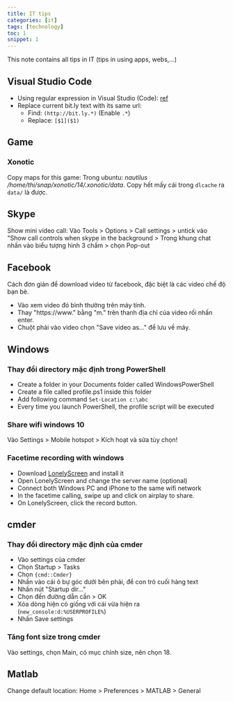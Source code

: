 ```yaml
---
title: IT tips
categories: [it]
tags: [technology]
toc: 1
snippet: 1
---
```


This note contains all tips in IT (tips in using apps, webs,...)

## Visual Studio Code

- Using regular expression in Visual Studio (Code): [ref](https://docs.microsoft.com/en-us/visualstudio/ide/using-regular-expressions-in-visual-studio?view=vs-2017)
- Replace current bit.ly text with its same url:
  - Find: `(http://bit.ly.*)` (Enable `.*`)
  - Replace: `[$1]($1)`

## Game

### Xonotic

Copy maps for this game: Trong ubuntu: _nautilus /home/thi/snap/xonotic/14/.xonotic/data_. Copy hết mấy cái trong `dlcache` ra `data/` là được.

## Skype

Show mini video call: Vào Tools > Options > Call settings > untick vào "Show call controls when skype in the background > Trong khung chat nhấn vào biểu tượng hình 3 chấm > chọn Pop-out

## Facebook

Cách đơn giản để download video từ facebook, đặc biệt là các video chế độ bạn bè. 

- Vào xem video đó bình thường trên máy tính.
- Thay "https://www." bằng "m." trên thanh địa chỉ của video rối nhấn enter.
- Chuột phải vào video chọn "Save video as..." để lưu về máy.

## Windows

### Thay đổi directory mặc định trong PowerShell

- Create a folder in your Documents folder called WindowsPowerShell
- Create a file called profile.ps1 inside this folder
- Add following command `Set-Location c:\abc`
- Every time you launch PowerShell, the profile script will be executed

### Share wifi windows 10

Vào Settings > Mobile hotspot > Kích hoạt và sửa tùy chọn!

### Facetime recording with windows

- Download [LonelyScreen](https://www.lonelyscreen.com/download.html) and install it
- Open LonelyScreen and change the server name (optional)
- Connect both Windows PC and iPhone to the same wifi network
- In the facetime calling, swipe up and click on airplay to share.
- On LonelyScreen, click the record button.

## cmder

### Thay đổi directory mặc định của cmder

- Vào settings của cmder
- Chọn Startup > Tasks
- Chọn `{cmd::Cmder}`
- Nhấn vào cái ô bự góc dưới bên phải, để con trỏ cuối hàng text
- Nhấn nút "Startup dir..."
- Chọn đến đường dẫn cần > OK
- Xóa dòng hiện có giống với cái vừa hiện ra (`new_console:d:%USERPROFILE%`)
- Nhấn Save settings

### Tăng font size trong cmder

Vào settings, chọn Main, có mục chỉnh size, nên chọn 18.

## Matlab

Change default location: Home > Preferences > MATLAB > General
